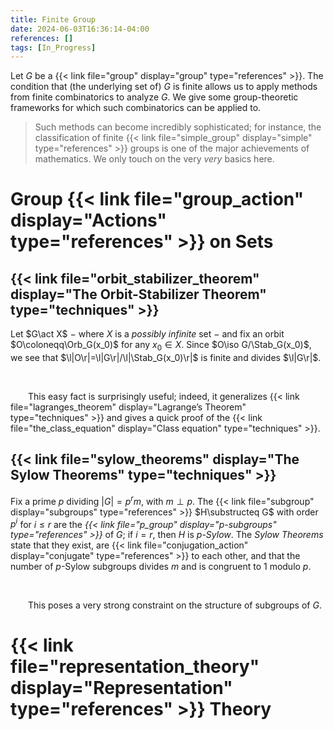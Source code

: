 ```yaml
---
title: Finite Group
date: 2024-06-03T16:36:14-04:00
references: []
tags: [In_Progress]
---
```


Let $G$ be a {{< link file="group" display="group" type="references" >}}. The condition that (the underlying set of) $G$ is finite allows us to apply methods from finite combinatorics to analyze $G$. We give some group-theoretic frameworks for which such combinatorics can be applied to.

>Such methods can become incredibly sophisticated; for instance, the classification of finite {{< link file="simple_group" display="simple" type="references" >}} groups is one of the major achievements of mathematics. We only touch on the very *very* basics here.

# Group {{< link file="group_action" display="Actions" type="references" >}} on Sets

## {{< link file="orbit_stabilizer_theorem" display="The Orbit-Stabilizer Theorem" type="techniques" >}}

Let $G\act X$ $-$ where $X$ is a *possibly infinite* set $-$ and fix an orbit $O\coloneqq\Orb_G(x_0)$ for any $x_0\in X$. Since $O\iso G/\Stab_G(x_0)$, we see that $\l|O\r|=\l|G\r|/\l|\Stab_G(x_0)\r|$ is finite and divides $\l|G\r|$.

<br>

&emsp;&emsp;This easy fact is surprisingly useful; indeed, it generalizes {{< link file="lagranges_theorem" display="Lagrange’s Theorem" type="techniques" >}} and gives a quick proof of the {{< link file="the_class_equation" display="Class equation" type="techniques" >}}.

<div class="space"></div>

## {{< link file="sylow_theorems" display="The Sylow Theorems" type="techniques" >}}

Fix a prime $p$ dividing $|G|=p^rm$, with $m\perp p$. The {{< link file="subgroup" display="subgroups" type="references" >}} $H\substructeq G$ with order $p^i$ for $i\leq r$ are the *{{< link file="p_group" display="$p$-subgroups" type="references" >}}* of $G$; if $i=r$, then $H$ is *$p$-Sylow*. The *Sylow Theorems* state that they exist, are {{< link file="conjugation_action" display="conjugate" type="references" >}} to each other, and that the number of $p$-Sylow subgroups divides $m$ and is congruent to $1$ modulo $p$.

<br>

&emsp;&emsp;This poses a very strong constraint on the structure of subgroups of $G$.

# {{< link file="representation_theory" display="Representation" type="references" >}} Theory
